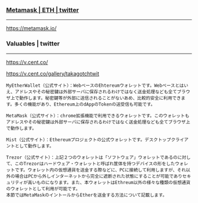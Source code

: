 ### [Metamask | ETH | twitter](https://book.ethereum-jp.net/appendix/using_metamask)
---
https://metamask.io/




### Valuables | twitter
---
https://v.cent.co/

https://v.cent.co/gallery/takagotchtwit




```
MyEtherWallet（公式サイト）：WebベースのEhtereumウォレットです。Webベースとはいえ、アドレスやその秘密鍵は外部サーバに保存されるわけではなく送金処理なども全てブラウザ上で動作します。秘密鍵等が外部に送信されることがないあめ、比較的安全に利用できます。多くの機能があり、Ethereum上のdAppのTokenの送受信も可能です。

MetaMask（公式サイト）：chrome拡張機能で利用できるウォレットです。このウォレットもアドレスやその秘密鍵は外部サーバに保存されるわけではなく送金処理なども全てブラウザ上で動作します。

Mist（公式サイト）：Ethereumプロジェクトの公式ウォレットです。デスクトップクライアントとして動作します。

Trezor（公式サイト）：上記２つのウォレットは「ソフトウェア」ウォレットであるのに対して、このTrezorはハードウェア・ウォレットと呼ばれ筐体を持つデバイスの形をしたウォレットです。ウォレット内の仮想通貨を送金する際などに、PCに接続して利用しますが、それ以外の場合はPCから外しインターネットから完全に遮断された状態にすることが可能でありセキュリティが高いものになります。また、本ウォレットはEthreum以外の様々な種類の仮想通貨のウォレットとして利用が可能です。
本節ではMetaMaskのイントールからEtherを送金する方法について記載します。
```

```
```


```
```




